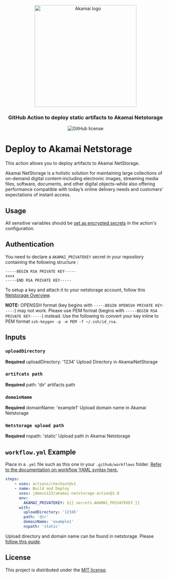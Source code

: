 <p align="center">
  <img alt="Akamai logo" width="320" height="320" src="https://www.eiseverywhere.com/file_uploads/8fca94ae15da82d17d76787b3e6a987a_logo_akamai-developer-experience-2-OL-RGB.png"/>
  <h3 align="center">GitHub Action to deploy static artifacts to Akamai Netstorage</h3>
  <p align="center">
    <img alt="GitHub license" src="https://badgen.net/github/license/jdmevo123/akamai-purge-action?cache=300&color=green"/>
  </p>
</p>

# Deploy to Akamai Netstorage  
This action allows you to deploy artifacts to Akamai NetStorage.

Akamai NetStorage is a holistic solution for maintaining large collections of on-demand digital content–including electronic images, streaming media files, software, documents, and other digital objects–while also offering performance compatible with today’s online delivery needs and customers’ expectations of instant access.

## Usage

All sensitive variables should be [set as encrypted secrets](https://help.github.com/en/articles/virtual-environments-for-github-actions#creating-and-using-secrets-encrypted-variables) in the action's configuration.

## Authentication

You need to declare a `AKAMAI_PRIVATEKEY` secret in your repository containing the following structure :
```
-----BEGIN RSA PRIVATE KEY-----
xxxx
-----END RSA PRIVATE KEY-----
```
To setup a key and attach it to your netstorage account, follow this <a href="https://learn.akamai.com/en-us/webhelp/netstorage/netstorage-user-guide/GUID-3F8FC978-5A75-40E4-9220-8EAB862625E8.html" target="_blank">Netstorage Overview</a>.

**NOTE:** OPENSSH format (key begins with `-----BEGIN OPENSSH PRIVATE KEY-----`) may not work.
Please use PEM format (begins with `-----BEGIN RSA PRIVATE KEY-----`) instead.
Use the following to convert your key inline to PEM format `ssh-keygen -p -m PEM -f ~/.ssh/id_rsa`.

## Inputs

### `uploadDirectory`
**Required**
uploadDirectory: '1234' Upload Directory in AkamaiNetStorage

### `artifcats path`
**Required**
path: 'dir' artifacts path

### `domainName`
**Required**
domainName: 'example1' Upload domain name in Akamai Netstorage

### `Netstorage upload path`
**Required**
nspath: 'static' Upload path in Akamai Netstorage

## `workflow.yml` Example

Place in a `.yml` file such as this one in your `.github/workflows` folder. [Refer to the documentation on workflow YAML syntax here.](https://help.github.com/en/articles/workflow-syntax-for-github-actions)

```yaml
steps:
    - uses: actions/checkout@v1
    - name: Build and Deploy
      uses: jdmevo123/akamai-netstorage-action@1.0
      env:
        AKAMAI_PRIVATEKEY: ${{ secrets.AKAMAI_PRIVATEKEY }}
      with:
        uploadDirectory: '12345'
        path: 'dir'
        domainName: 'example1'
        nspath: 'static'
```
Upload directory and domain name can be found in netstorage. Please <a href="https://learn.akamai.com/en-us/webhelp/netstorage/netstorage-user-guide/GUID-3F8FC978-5A75-40E4-9220-8EAB862625E8.html" target="_blank">follow this guide</a>.

## License

This project is distributed under the [MIT license](LICENSE.md).
